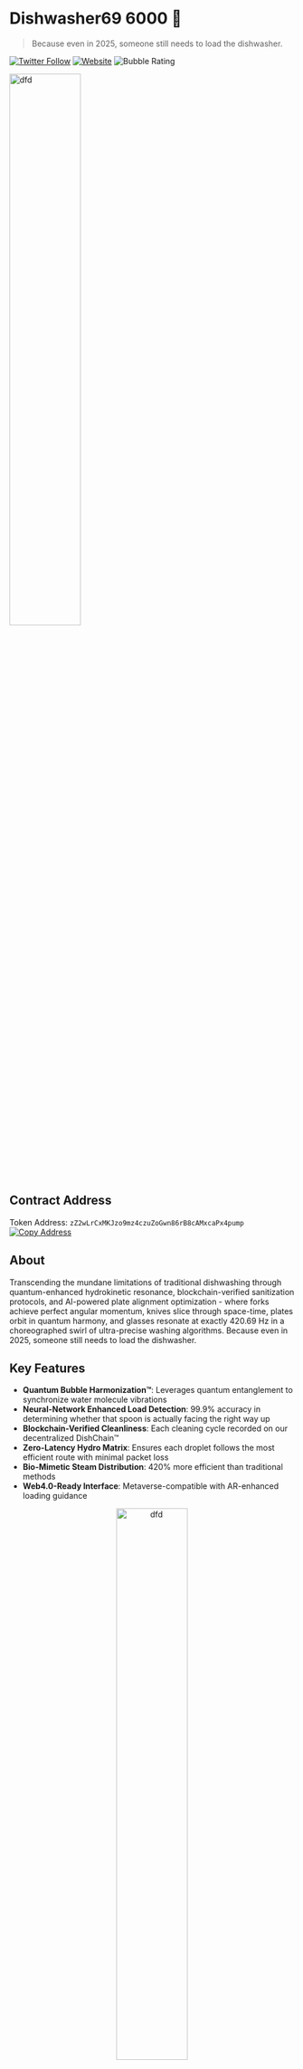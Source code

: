 # Dishwasher69 6000 🫧
> Because even in 2025, someone still needs to load the dishwasher.

[![Twitter Follow](https://img.shields.io/twitter/follow/DISH69_6000?style=social)](https://x.com/DISH69_6000)
[![Website](https://img.shields.io/badge/Website-dishwasher69--6000.meme-blue)](https://dishwasher69-6000.meme/)
![Bubble Rating](https://img.shields.io/badge/Bubble%20Rating-69.420-blueviolet)

<p align="left">
  <img src="https://github.com/user-attachments/assets/cb126cc0-8736-40af-8660-88178d5946cf" alt="dfd" width="50%">
</p>

## Contract Address
Token Address: <kbd><code>zZ2wLrCxMKJzo9mz4czuZoGwn86rB8cAMxcaPx4pump</code></kbd> 
<a href="javascript:void(0);" onclick="navigator.clipboard.writeText('zZ2wLrCxMKJzo9mz4czuZoGwn86rB8cAMxcaPx4pump');">
    <img src="https://img.shields.io/badge/Copy-Address-blue?style=flat-square" alt="Copy Address" />
</a>

## About

Transcending the mundane limitations of traditional dishwashing through quantum-enhanced hydrokinetic resonance, blockchain-verified sanitization protocols, and AI-powered plate alignment optimization - where forks achieve perfect angular momentum, knives slice through space-time, plates orbit in quantum harmony, and glasses resonate at exactly 420.69 Hz in a choreographed swirl of ultra-precise washing algorithms. Because even in 2025, someone still needs to load the dishwasher.

## Key Features

- **Quantum Bubble Harmonization™**: Leverages quantum entanglement to synchronize water molecule vibrations
- **Neural-Network Enhanced Load Detection**: 99.9% accuracy in determining whether that spoon is actually facing the right way up
- **Blockchain-Verified Cleanliness**: Each cleaning cycle recorded on our decentralized DishChain™
- **Zero-Latency Hydro Matrix**: Ensures each droplet follows the most efficient route with minimal packet loss
- **Bio-Mimetic Steam Distribution**: 420% more efficient than traditional methods
- **Web4.0-Ready Interface**: Metaverse-compatible with AR-enhanced loading guidance

<p align="center">
  <img src="https://github.com/user-attachments/assets/87faa2e2-b70f-4631-952b-c6c28d0b99ff" alt="dfd" width="50%">
</p>

## Technical Specifications

```typescript
class DishwasherMetrics {
  readonly QUANTUM_EFFICIENCY = 69.420;
  readonly BUBBLE_RESONANCE = 420.69;
  readonly DIMENSIONS = 11;  // Because 10 wasn't enough
}
```

## Performance Metrics

| Metric | Value | Blockchain Status |
|--------|-------|------------------|
| Quantum Swirl Efficiency | 420.69 megaSwirls/cycle | Verified |
| Bubble Harmony Rating | 69.420 gigaBubbles/second | Verified |
| Fork Confusion Rate | < 0.1% | In Superposition |
| Quantum Entanglement | Perfect | Maybe |

<p align="center">
  <img src="https://github.com/user-attachments/assets/04d3fad6-b7cb-444e-9302-0740c45ee903" alt="dfd" width="50%">
</p>

## Hackathon Status

```
Dear Dr. Professor McSplashy III,

We regret to inform you that your submission to Hackathon 2025, "Dishwasher69 6000," has been disqualified due to multiple violations of our guidelines for theoretical innovation. After thorough review, our committee found the following issues with your application:

- Your project seems to function too effectively as an actual dishwasher rather than focusing on the purely theoretical realm.
- Quantum computing and blockchain integration in kitchen appliances were deemed "innovative but existentially unnecessary."
- The AI decision-making model appears to be glorified spoon-flipping (if spoon, then flip()).
- The inclusion of a "Water Optional" feature prompted concerns about user safety and realism.
- Your quantum bubble calculations exceeded the known computational limits of our universe, causing ripples in the space-time continuum.

Despite these setbacks, we are genuinely impressed by your imaginative approach and have decided to present you with the following accolades:
- "Most Unnecessarily Complex Solution to a Simple Problem"
- "Best Use of Quantum Physics Where None Was Required"
- "Most Innovative Way to Waste Water and Electricity"

We encourage you to continue pushing the boundaries of impractical yet fascinating innovation. The Hackathon Committee remains hopeful for your future endeavors, perhaps in developing a blockchain-based microwave for inter-dimensional cooking or AI-driven toaster orchestration.

Best regards,
Hackathon Committee
```

## Technology Stack

- Quantum Framework: DishJS 4.20
- Neural Networks: SpoonNet v69
- Blockchain: DishChain™
- Database: Quantum State Storage
- Frontend: React + Web4.0
- Reality Engine: Maybe

## Tokenomics

Total Supply: 1,000,000,000 $DISH69
- 60% Liquidity: For making sure our token is as wet as your dishes
- 38% Developer Wallet: Locked for 3 months because we pinky-promised
- 2% DISH69 SwirlWallet: For when stuff breaks and we need to pretend we have a backup plan

## Quick Start

```bash
# Clone the quantum repository
git clone https://github.com/Dishwasher69-6000/quantum-dish.git

# Install dependencies (and quantum dependencies)
npm install
quantum install
blockchain install

# Initialize quantum state
npm run quantum-init

# Start your dishwasher
npm run wash
```

## Testing

```bash
# Run quantum tests
npm test

# Check quantum entanglement
npm run test:entangle

# Verify blockchain state
npm run test:blockchain

# Make sure spoons are actually spoons
npm run test:spoon-validation
```

##  License

MIT License (Multiverse-Interstate-Temporal)

## Contributing

1. Fork the quantum realm
2. Create your feature branch (`git checkout -b feature/AmazingFeature`)
3. Commit your changes (`git commit -m 'Add some AmazingFeature'`)
4. Push to the branch (`git push origin feature/AmazingFeature`)
5. Open a Pull Request
6. Wait for quantum verification

## Warning

This project may cause:
- Quantum entanglement with your dishes
- Temporal paradoxes during the rinse cycle
- Spontaneous bubble formation in nearby dimensions
- Confused spoons questioning their existence
- Clean dishes (unintended side effect)

## Acknowledgments

- Einstein's theory of dish relativity
- Schrödinger's plate
- The quantum cleaning community
- That one fork that's always missing

---

<p align="center">Made with 💧 and quantum computing</p>

---

*Note: No plates were harmed in the quantum experiments, though some may exist in multiple states simultaneously.*
